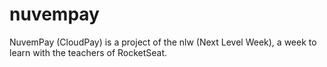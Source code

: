 # nuvempay
NuvemPay (CloudPay) is a project of the nlw (Next Level Week), a week to learn with the teachers of RocketSeat.
